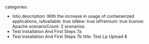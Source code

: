 categories:
  - Istio
description:
  With the increase in usage of containerized applications,
isAvailable: true
isNew: true
isPremium: true
license: Apache
scenarioCount: 2
scenarios:
  - Test Installation And First Steps 7a
  - Test Installation And First Steps 7b
title: Test Lp Upload 8
